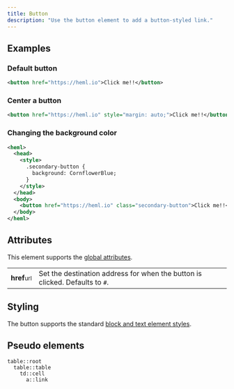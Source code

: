 ```yaml
---
title: Button
description: "Use the button element to add a button-styled link."
---
```



## Examples

### Default button

```xml
<button href="https://heml.io">Click me!!</button>
```

### Center a button

```xml
<button href="https://heml.io" style="margin: auto;">Click me!!</button>
```


### Changing the background color

```xml
<heml>
  <head>
    <style>
      .secondary-button {
        background: CornflowerBlue;
      }
    </style>
  </head>
  <body>
    <button href="https://heml.io" class="secondary-button">Click me!!</button>
  </body>
</heml>
```


## Attributes

This element supports the [global attributes](/docs/elements/overview#global-attributes).

<div class="attributes-table">

| | |
| --- | --- |
| **href**<small>url</small> | Set the destination address for when the button is clicked. Defaults to `#`. |

</div>

## Styling

The button supports the standard [block and text element styles](/docs/styling/using-css#block-elements).

## Pseudo elements

```
table::root
  table::table
    td::cell
      a::link
```
